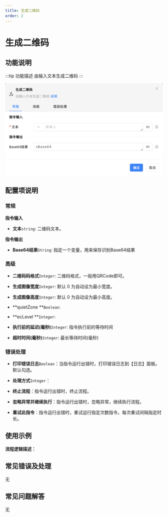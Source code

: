 ```yaml
---
title: 生成二维码
order: 2
---
```


# 生成二维码

## 功能说明

:::tip 功能描述
由输入文本生成二维码
:::

![生成二维码](../../../assets/生成二维码_command.png)

## 配置项说明

### 常规

**指令输入**

- **文本**`string`: 二维码文本。


**指令输出**

- **Base64结果**`String`: 指定一个变量，用来保存识别Base64结果

### 高级

- **二维码码格式**`Integer`: 二维码格式，一般用QRCode即可。

- **生成图像宽度**`Integer`: 默认 0 为自动设为最小宽度。

- **生成图像高度**`Integer`: 默认 0 为自动设为最小高度。

- **quietZone **`Boolean`: 

- **ecLevel **`Integer`: 

- **执行前的延迟(毫秒)**`Integer`: 指令执行前的等待时间

- **超时时间(毫秒)**`Integer`: 最长等待时间(毫秒)

### 错误处理

- **打印错误日志**`Boolean`：当指令运行出错时，打印错误日志到【日志】面板。默认勾选。

- **处理方式**`Integer`：

 - **终止流程**：指令运行出错时，终止流程。

 - **忽略异常并继续执行**：指令运行出错时，忽略异常，继续执行流程。

 - **重试此指令**：指令运行出错时，重试运行指定次数指令，每次重试间隔指定时长。

## 使用示例

**流程逻辑描述：** 

## 常见错误及处理

无

## 常见问题解答

无

